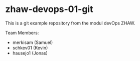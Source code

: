 # zhaw-devops-01-git
This is a git example repository from the modul devOps ZHAW.

Team Members:
- merkisam (Samuel)
- schkev01 (Kevin) 
- hausejo1 (Jonas)